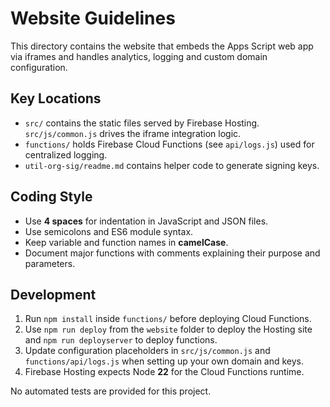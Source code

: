 # Website Guidelines

This directory contains the website that embeds the Apps Script web app via iframes and handles analytics, logging and custom domain configuration.

## Key Locations

- `src/` contains the static files served by Firebase Hosting. `src/js/common.js` drives the iframe integration logic.
- `functions/` holds Firebase Cloud Functions (see `api/logs.js`) used for centralized logging.
- `util-org-sig/readme.md` contains helper code to generate signing keys.

## Coding Style

- Use **4 spaces** for indentation in JavaScript and JSON files.
- Use semicolons and ES6 module syntax.
- Keep variable and function names in **camelCase**.
- Document major functions with comments explaining their purpose and parameters.

## Development

1. Run `npm install` inside `functions/` before deploying Cloud Functions.
2. Use `npm run deploy` from the `website` folder to deploy the Hosting site and `npm run deployserver` to deploy functions.
3. Update configuration placeholders in `src/js/common.js` and `functions/api/logs.js` when setting up your own domain and keys.
4. Firebase Hosting expects Node **22** for the Cloud Functions runtime.

No automated tests are provided for this project.
